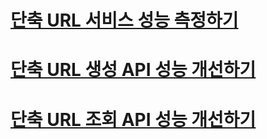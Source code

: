 # [단축 URL 서비스 성능 측정하기](/docs/section1.md)
# [단축 URL 생성 API 성능 개선하기](/docs/section2.md)
# [단축 URL 조회 API 성능 개선하기](/docs/section3.md)
